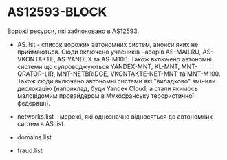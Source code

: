 # AS12593-BLOCK
Ворожі ресурси, які заблоковано в AS12593.

* AS.list - список ворожих автономних систем, анонси яких не приймаються.
Сюди включено учасників наборів AS-MAILRU, AS-VKONTAKTE, AS-YANDEX та
AS-M100. Також включено автономні системи що супроводжуються YANDEX-MNT,
KL-MNT, MNT-QRATOR-LIR, MNT-NETBRIDGE, VKONTAKTE-NET-MNT та MNT-M100.
Також сюди включено автономні системи які "випадково" змінили дислокацію
(наприклад, буди Yandex Cloud, а стали якимось маловідомим провайдером в
Мухосранську терористичної федерації).

* networks.list - мережі, які однозначно відносяться до автономних систем
в AS.list.

* domains.list

* fraud.list
